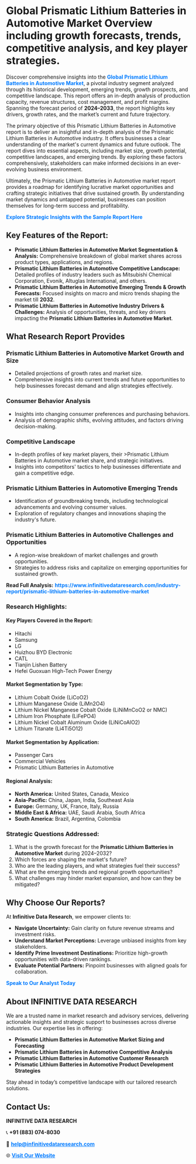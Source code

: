 <h1>Global Prismatic Lithium Batteries in Automotive Market Overview including growth forecasts, trends, competitive analysis, and key player strategies.</h1>
<p>
Discover comprehensive insights into the 
<a href="https://www.infinitivedataresearch.com/industry-report/prismatic-lithium-batteries-in-automotive-market" rel="dofollow" style="color: #007BFF; text-decoration: none;"><strong>Global Prismatic Lithium Batteries in Automotive Market</strong></a>, a pivotal industry segment analyzed through its historical development, emerging trends, growth prospects, and competitive landscape. This report offers an in-depth analysis of production capacity, revenue structures, cost management, and profit margins. Spanning the forecast period of <strong>2024–2033</strong>, the report highlights key drivers, growth rates, and the market’s current and future trajectory.
</p>
<p>
The primary objective of this Prismatic Lithium Batteries in Automotive report is to deliver an insightful and in-depth analysis of the Prismatic Lithium Batteries in Automotive industry. It offers businesses a clear understanding of the market's current dynamics and future outlook. The report dives into essential aspects, including market size, growth potential, competitive landscapes, and emerging trends. By exploring these factors comprehensively, stakeholders can make informed decisions in an ever-evolving business environment.
</p>
<p>
Ultimately, the Prismatic Lithium Batteries in Automotive market report provides a roadmap for identifying lucrative market opportunities and crafting strategic initiatives that drive sustained growth. By understanding market dynamics and untapped potential, businesses can position themselves for long-term success and profitability.
</p>
<p>
<a href="https://www.infinitivedataresearch.com/request-sample/reportId=112085" style="color: #007BFF; text-decoration: none;"><strong>Explore Strategic Insights with the Sample Report Here</strong></a>
</p>

<h2>Key Features of the Report:</h2>
<ul>
<li><strong>Prismatic Lithium Batteries in Automotive Market Segmentation & Analysis:</strong> Comprehensive breakdown of global market shares across product types, applications, and regions.</li>
<li><strong>Prismatic Lithium Batteries in Automotive Competitive Landscape:</strong> Detailed profiles of industry leaders such as Mitsubishi Chemical Corporation, Evonik, Altuglas International, and others.</li>
<li><strong>Prismatic Lithium Batteries in Automotive Emerging Trends & Growth Forecasts:</strong> Focused insights on macro and micro trends shaping the market till <strong>2032</strong>.</li>
<li><strong>Prismatic Lithium Batteries in Automotive Industry Drivers & Challenges:</strong> Analysis of opportunities, threats, and key drivers impacting the <strong>Prismatic Lithium Batteries in Automotive Market</strong>.</li>
</ul>

<h2>What Research Report Provides</h2>
<h3>Prismatic Lithium Batteries in Automotive Market Growth and Size</h3>
<ul>
<li>Detailed projections of growth rates and market size.</li>
<li>Comprehensive insights into current trends and future opportunities to help businesses forecast demand and align strategies effectively.</li>
</ul>

<h3>Consumer Behavior Analysis</h3>
<ul>
<li>Insights into changing consumer preferences and purchasing behaviors.</li>
<li>Analysis of demographic shifts, evolving attitudes, and factors driving decision-making.</li>
</ul>

<h3>Competitive Landscape</h3>
<ul>
<li>In-depth profiles of key market players, their >Prismatic Lithium Batteries in Automotive market share, and strategic initiatives.</li>
<li>Insights into competitors' tactics to help businesses differentiate and gain a competitive edge.</li>
</ul>

<h3>Prismatic Lithium Batteries in Automotive Emerging Trends</h3>
<ul>
<li>Identification of groundbreaking trends, including technological advancements and evolving consumer values.</li>
<li>Exploration of regulatory changes and innovations shaping the industry's future.</li>
</ul>

<h3>Prismatic Lithium Batteries in Automotive Challenges and Opportunities</h3>
<ul>
<li>A region-wise breakdown of market challenges and growth opportunities.</li>
<li>Strategies to address risks and capitalize on emerging opportunities for sustained growth.</li>
</ul>
<p><strong>Read Full Analysis:</strong> <a href="https://www.infinitivedataresearch.com/industry-report/prismatic-lithium-batteries-in-automotive-market" rel="dofollow" style="color: #007BFF; text-decoration: none;"><strong>https://www.infinitivedataresearch.com/industry-report/prismatic-lithium-batteries-in-automotive-market</strong></a></p>
<h3>Research Highlights:</h3>
<h4>Key Players Covered in the Report:</h4>
<ul><li>Hitachi</li><li>Samsung</li><li>LG</li><li>Huizhou BYD Electronic</li><li>CATL</li><li>Tianjin Lishen Battery</li><li>Hefei Guoxuan High-Tech Power Energy</li></ul>
<h4>Market Segmentation by Type:</h4>
<ul><li>Lithium Cobalt Oxide (LiCoO2)</li><li>Lithium Manganese Oxide (LiMn2O4)</li><li>Lithium Nickel Manganese Cobalt Oxide (LiNiMnCoO2 or NMC)</li><li>Lithium Iron Phosphate (LiFePO4)</li><li>Lithium Nickel Cobalt Aluminum Oxide (LiNiCoAlO2)</li><li>Lithium Titanate (Li4Ti5O12)</li></ul>
<h4>Market Segmentation by Application:</h4>
<ul><li>Passenger Cars</li><li>Commercial Vehicles</li><li>Prismatic Lithium Batteries in Automotive</li></ul>

<h4>Regional Analysis:</h4>
<ul>
<li><strong>North America:</strong> United States, Canada, Mexico</li>
<li><strong>Asia-Pacific:</strong> China, Japan, India, Southeast Asia</li>
<li><strong>Europe:</strong> Germany, UK, France, Italy, Russia</li>
<li><strong>Middle East & Africa:</strong> UAE, Saudi Arabia, South Africa</li>
<li><strong>South America:</strong> Brazil, Argentina, Colombia</li>
</ul>

<h3>Strategic Questions Addressed:</h3>
<ol>
<li>What is the growth forecast for the <strong>Prismatic Lithium Batteries in Automotive Market</strong> during 2024–2032?</li>
<li>Which forces are shaping the market's future?</li>
<li>Who are the leading players, and what strategies fuel their success?</li>
<li>What are the emerging trends and regional growth opportunities?</li>
<li>What challenges may hinder market expansion, and how can they be mitigated?</li>
</ol>

<h2>Why Choose Our Reports?</h2>
<p>At <strong>Infinitive Data Research</strong>, we empower clients to:</p>
<ul>
<li><strong>Navigate Uncertainty:</strong> Gain clarity on future revenue streams and investment risks.</li>
<li><strong>Understand Market Perceptions:</strong> Leverage unbiased insights from key stakeholders.</li>
<li><strong>Identify Prime Investment Destinations:</strong> Prioritize high-growth opportunities with data-driven rankings.</li>
<li><strong>Evaluate Potential Partners:</strong> Pinpoint businesses with aligned goals for collaboration.</li>
</ul>
<p><a href="https://www.infinitivedataresearch.com/industry-report/prismatic-lithium-batteries-in-automotive-market" rel="dofollow" style="color: #007BFF; text-decoration: none;"><strong>Speak to Our Analyst Today</strong></a></p>

<h2>About INFINITIVE DATA RESEARCH</h2>
<p>We are a trusted name in market research and advisory services, delivering actionable insights and strategic support to businesses across diverse industries. Our expertise lies in offering:</p>
<ul>
<li><strong>Prismatic Lithium Batteries in Automotive Market Sizing and Forecasting</strong></li>
<li><strong>Prismatic Lithium Batteries in Automotive Competitive Analysis</strong></li>
<li><strong>Prismatic Lithium Batteries in Automotive Customer Research</strong></li>
<li><strong>Prismatic Lithium Batteries in Automotive Product Development Strategies</strong></li>
</ul>
<p>Stay ahead in today’s competitive landscape with our tailored research solutions.</p>

<h2>Contact Us:</h2>
<p><strong>INFINITIVE DATA RESEARCH</strong></p>
<p>📞 <strong>+91 (883) 074-8030</strong></p>
<p>📧 <strong><a href="mailto:help@infinitivedataresearch.com" style="color: #007BFF;">help@infinitivedataresearch.com</a></strong></p>
<p>🌐 <strong><a href="https://www.infinitivedataresearch.com" rel="dofollow" style="color: #007BFF;">Visit Our Website</a></strong></p>